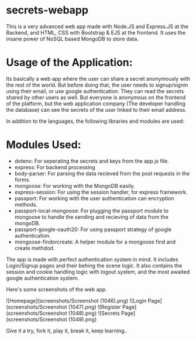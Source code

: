 # secrets-webapp

This is a very advanced web app made with Node.JS and Express.JS at the Backend, and HTML, CSS with Bootstrap & EJS at the frontend.
It uses the insane power of NoSQL based MongoDB to store data.

# Usage of the Application:
Its basically a web app where the user can share a secret anonymously with the rest of the world. But before doing that, the user needs to signup/signin using their email, or use google authentication. They can read the secrets shared by other users as well. But everyone is anonymous on the frontend of the platform, but the web application company (The developer handling the database) can see the secrets of the user linked to their email address.

In addition to the languages, the following libraries and modules are used:

# Modules Used:
- dotenv: For seperating the secrets and keys from the app.js file.
- express: For backend processing
- body-parser: For parsing the data recieved from the post requests in the forms.
- mongoose: For working with the MongoDB easily.
- express-session: For using the session handler, for express framework.
- passport: For working with the user authentication can encryption methods.
- passport-local-mongoose: For plugging the passport module to mongoose to handle the sending and recieving of data from the mongoDB.
- passport-google-oauth20: For using passport strategy of google authentication.
- mongoose-findorcreate: A helper module for a mongoose find and create methdod.

The app is made with perfect authentication system in mind. It includes Login/Signup pages and their behing the scene logic. It also contains the session and cookie handling logic with logout system, and the most awaited google authentication system.

Here's some screenshots of the web app.

![Homepage](screenshots/Screenshot (1046).png)
![Login Page](screenshots/Screenshot (1047).png)
![Register Page](screenshots/Screenshot (1048).png)
![Secrets Page](screenshots/Screenshot (1049).png)

Give it a try, fork it, play it, break it, keep learning..
